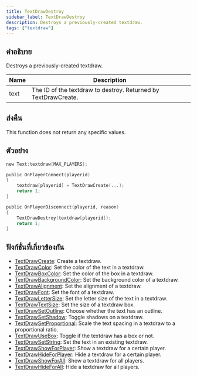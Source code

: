 ```yaml
---
title: TextDrawDestroy
sidebar_label: TextDrawDestroy
description: Destroys a previously-created textdraw.
tags: ["textdraw"]
---
```


## คำอธิบาย

Destroys a previously-created textdraw.

| Name | Description                                                    |
| ---- | -------------------------------------------------------------- |
| text | The ID of the textdraw to destroy. Returned by TextDrawCreate. |

## ส่งคืน

This function does not return any specific values.

## ตัวอย่าง

```c
new Text:textdraw[MAX_PLAYERS];

public OnPlayerConnect(playerid)
{
    textdraw[playerid] = TextDrawCreate(...);
    return 1;
}

public OnPlayerDisconnect(playerid, reason)
{
    TextDrawDestroy(textdraw[playerid]);
    return 1;
}
```

## ฟังก์ชั่นที่เกี่ยวข้องกัน

- [TextDrawCreate](TextDrawCreate): Create a textdraw.
- [TextDrawColor](TextDrawColor): Set the color of the text in a textdraw.
- [TextDrawBoxColor](TextDrawBoxColor): Set the color of the box in a textdraw.
- [TextDrawBackgroundColor](TextDrawBackgroundColor): Set the background color of a textdraw.
- [TextDrawAlignment](TextDrawAlignment): Set the alignment of a textdraw.
- [TextDrawFont](TextDrawFont): Set the font of a textdraw.
- [TextDrawLetterSize](TextDrawLetterSize): Set the letter size of the text in a textdraw.
- [TextDrawTextSize](TextDrawTextSize): Set the size of a textdraw box.
- [TextDrawSetOutline](TextDrawSetOutline): Choose whether the text has an outline.
- [TextDrawSetShadow](TextDrawSetShadow): Toggle shadows on a textdraw.
- [TextDrawSetProportional](TextDrawSetProportional): Scale the text spacing in a textdraw to a proportional ratio.
- [TextDrawUseBox](TextDrawUseBox): Toggle if the textdraw has a box or not.
- [TextDrawSetString](TextDrawSetString): Set the text in an existing textdraw.
- [TextDrawShowForPlayer](TextDrawShowForPlayer): Show a textdraw for a certain player.
- [TextDrawHideForPlayer](TextDrawHideForPlayer): Hide a textdraw for a certain player.
- [TextDrawShowForAll](TextDrawShowForAll): Show a textdraw for all players.
- [TextDrawHideForAll](TextDrawHideForAll): Hide a textdraw for all players.
